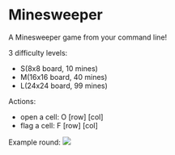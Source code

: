 # Minesweeper
A Minesweeper game from your command line!

3 difficulty levels: 
- S(8x8 board, 10 mines)
- M(16x16 board, 40 mines)
- L(24x24 board, 99 mines)

Actions:
- open a cell: O [row] [col]
- flag a cell: F [row] [col]

Example round:
![](/minesweeper.gif)
